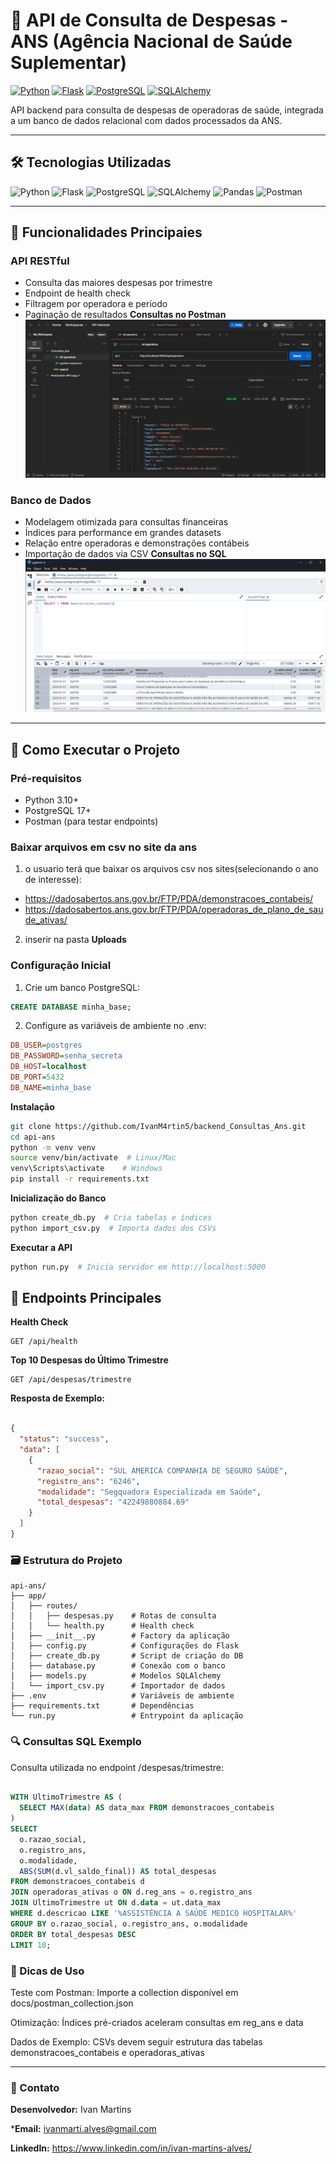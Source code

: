 # 💼 API de Consulta de Despesas - ANS (Agência Nacional de Saúde Suplementar)

[![Python](https://img.shields.io/badge/Python-3.10%2B-3776AB?logo=python)](https://www.python.org/)
[![Flask](https://img.shields.io/badge/Flask-3.0.3-000000?logo=flask)](https://flask.palletsprojects.com/)
[![PostgreSQL](https://img.shields.io/badge/PostgreSQL-17-4169E1?logo=postgresql)](https://www.postgresql.org/)
[![SQLAlchemy](https://img.shields.io/badge/SQLAlchemy-2.0.30-333333?logo=sqlalchemy)](https://www.sqlalchemy.org/)

API backend para consulta de despesas de operadoras de saúde, integrada a um banco de dados relacional com dados processados da ANS.

---

## 🛠️ Tecnologias Utilizadas

<div align="left">
  <img src="https://img.shields.io/badge/Python-3776AB?logo=python&logoColor=white" alt="Python" />
  <img src="https://img.shields.io/badge/Flask-000000?logo=flask" alt="Flask" />
  <img src="https://img.shields.io/badge/PostgreSQL-4169E1?logo=postgresql" alt="PostgreSQL" />
  <img src="https://img.shields.io/badge/SQLAlchemy-333333?logo=sqlalchemy" alt="SQLAlchemy" />
  <img src="https://img.shields.io/badge/pandas-150458?logo=pandas" alt="Pandas" />
  <img src="https://img.shields.io/badge/Postman-FF6C37?logo=postman" alt="Postman" />
</div>

---

## 🧩 Funcionalidades Principaies

### **API RESTful**
- Consulta das maiores despesas por trimestre
- Endpoint de health check
- Filtragem por operadora e período
- Paginação de resultados
**Consultas no Postman**
![Image](https://github.com/IvanM4rtin5/backend_Consultas_Ans/blob/main/public/image/consulta_postman.jpeg)

### **Banco de Dados**
- Modelagem otimizada para consultas financeiras
- Índices para performance em grandes datasets
- Relação entre operadoras e demonstrações contábeis
- Importação de dados via CSV
**Consultas no SQL**
![Image](https://github.com/IvanM4rtin5/backend_Consultas_Ans/blob/main/public/image/consulta_sql.png)

---

## 🚀 Como Executar o Projeto

### Pré-requisitos
- Python 3.10+
- PostgreSQL 17+
- Postman (para testar endpoints)

### Baixar arquivos em csv no site da ans

1. o usuario terá que baixar os arquivos csv nos sites(selecionando o ano de interesse):
  
- https://dadosabertos.ans.gov.br/FTP/PDA/demonstracoes_contabeis/
- https://dadosabertos.ans.gov.br/FTP/PDA/operadoras_de_plano_de_saude_ativas/

2. inserir na pasta **Uploads**

### Configuração Inicial
1. Crie um banco PostgreSQL:

```sql
CREATE DATABASE minha_base;
```
2. Configure as variáveis de ambiente no .env:

```ini Copy
DB_USER=postgres
DB_PASSWORD=senha_secreta
DB_HOST=localhost
DB_PORT=5432
DB_NAME=minha_base
```

**Instalação**

```bash Copy
git clone https://github.com/IvanM4rtin5/backend_Consultas_Ans.git
cd api-ans
python -m venv venv
source venv/bin/activate  # Linux/Mac
venv\Scripts\activate    # Windows
pip install -r requirements.txt
```
**Inicialização do Banco**
```bash Copy
python create_db.py  # Cria tabelas e índices
python import_csv.py  # Importa dados dos CSVs
```
**Executar a API**
```bash Copy
python run.py  # Inicia servidor em http://localhost:5000
```
## 📡 Endpoints Principales
**Health Check**
```http Copy
GET /api/health
```
**Top 10 Despesas do Último Trimestre**
```http Copy
GET /api/despesas/trimestre
```
**Resposta de Exemplo:**

```json Copy

{
  "status": "success",
  "data": [
    {
      "razao_social": "SUL AMERICA COMPANHIA DE SEGURO SAÚDE",
      "registro_ans": "6246",
      "modalidade": "Segquadora Especializada em Saúde",
      "total_despesas": "42249880884.69"
    }
  ]
}
```
### 🗃️ Estrutura do Projeto
```Copy
api-ans/
├── app/
│   ├── routes/
│   │   ├── despesas.py    # Rotas de consulta
│   │   └── health.py      # Health check
│   ├── __init__.py        # Factory da aplicação
│   ├── config.py          # Configurações do Flask
│   ├── create_db.py       # Script de criação do DB
│   ├── database.py        # Conexão com o banco
│   ├── models.py          # Modelos SQLAlchemy
│   └── import_csv.py      # Importador de dados
├── .env                   # Variáveis de ambiente
├── requirements.txt       # Dependências
└── run.py                 # Entrypoint da aplicação
```

### 🔍 Consultas SQL Exemplo
Consulta utilizada no endpoint /despesas/trimestre:

```sql Copy

WITH UltimoTrimestre AS (
  SELECT MAX(data) AS data_max FROM demonstracoes_contabeis
)
SELECT 
  o.razao_social, 
  o.registro_ans, 
  o.modalidade,
  ABS(SUM(d.vl_saldo_final)) AS total_despesas
FROM demonstracoes_contabeis d
JOIN operadoras_ativas o ON d.reg_ans = o.registro_ans
JOIN UltimoTrimestre ut ON d.data = ut.data_max
WHERE d.descricao LIKE '%ASSISTÊNCIA A SAÚDE MEDICO HOSPITALAR%'
GROUP BY o.razao_social, o.registro_ans, o.modalidade
ORDER BY total_despesas DESC
LIMIT 10;
```
### 📌 Dicas de Uso
Teste com Postman: Importe a collection disponível em docs/postman_collection.json

Otimização: Índices pré-criados aceleram consultas em reg_ans e data

Dados de Exemplo: CSVs devem seguir estrutura das tabelas demonstracoes_contabeis e operadoras_ativas

---
### 📧 Contato

**Desenvolvedor:** Ivan Martins

***Email:** ivanmarti.alves@gmail.com

**LinkedIn:** https://www.linkedin.com/in/ivan-martins-alves/
